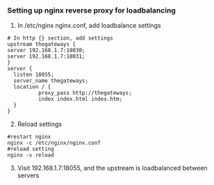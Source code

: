 ### Setting up nginx reverse proxy for loadbalancing

1. In /etc/nginx nginx.conf, add loadbalance settings
```
# In http {} section, add settings
upstream thegateways {
server 192.168.1.7:18030;
server 192.168.1.7:18031;
}
server {
  listen 18055;
  server_name thegateways;
  location / {
          proxy_pass http://thegateways;
          index index.html index.htm;
  }
}

```
2. Reload settings
```
#restart nginx
nginx -c /etc/nginx/nginx.conf
#reload setting
nginx -s reload
```
3. Visit 192.168.1.7:18055, and the upstream is loadbalanced between servers
